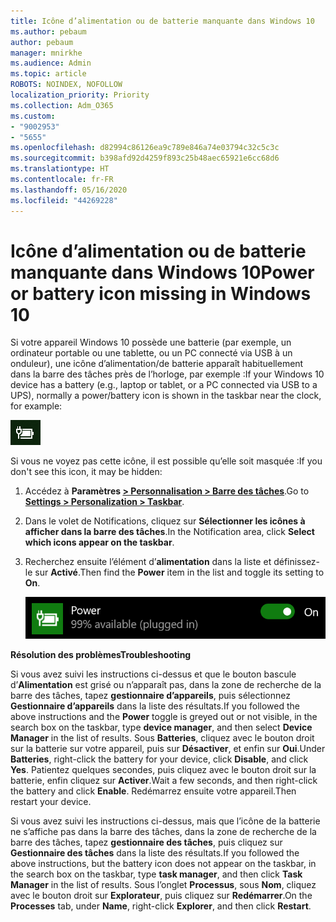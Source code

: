 ```yaml
---
title: Icône d’alimentation ou de batterie manquante dans Windows 10
ms.author: pebaum
author: pebaum
manager: mnirkhe
ms.audience: Admin
ms.topic: article
ROBOTS: NOINDEX, NOFOLLOW
localization_priority: Priority
ms.collection: Adm_O365
ms.custom:
- "9002953"
- "5655"
ms.openlocfilehash: d82994c86126ea9c789e846a74e03794c32c5c3c
ms.sourcegitcommit: b398afd92d4259f893c25b48aec65921e6cc68d6
ms.translationtype: HT
ms.contentlocale: fr-FR
ms.lasthandoff: 05/16/2020
ms.locfileid: "44269228"
---
```

# <a name="power-or-battery-icon-missing-in-windows-10"></a><span data-ttu-id="2092d-102">Icône d’alimentation ou de batterie manquante dans Windows 10</span><span class="sxs-lookup"><span data-stu-id="2092d-102">Power or battery icon missing in Windows 10</span></span>

<span data-ttu-id="2092d-103">Si votre appareil Windows 10 possède une batterie (par exemple, un ordinateur portable ou une tablette, ou un PC connecté via USB à un onduleur), une icône d’alimentation/de batterie apparaît habituellement dans la barre des tâches près de l’horloge, par exemple :</span><span class="sxs-lookup"><span data-stu-id="2092d-103">If your Windows 10 device has a battery (e.g., laptop or tablet, or a PC connected via USB to a UPS), normally a power/battery icon is shown in the taskbar near the clock, for example:</span></span>

![Icône de la batterie](media/battery-icon.png)

<span data-ttu-id="2092d-105">Si vous ne voyez pas cette icône, il est possible qu’elle soit masquée :</span><span class="sxs-lookup"><span data-stu-id="2092d-105">If you don't see this icon, it may be hidden:</span></span>

1. <span data-ttu-id="2092d-106">Accédez à **Paramètres [> Personnalisation > Barre des tâches](ms-settings:taskbar?activationSource=GetHelp)**.</span><span class="sxs-lookup"><span data-stu-id="2092d-106">Go to **[Settings > Personalization > Taskbar](ms-settings:taskbar?activationSource=GetHelp)**.</span></span>

2. <span data-ttu-id="2092d-107">Dans le volet de Notifications, cliquez sur **Sélectionner les icônes à afficher dans la barre des tâches**.</span><span class="sxs-lookup"><span data-stu-id="2092d-107">In the Notification area, click **Select which icons appear on the taskbar**.</span></span>

3. <span data-ttu-id="2092d-108">Recherchez ensuite l’élément d’**alimentation** dans la liste et définissez-le sur **Activé**.</span><span class="sxs-lookup"><span data-stu-id="2092d-108">Then find the **Power** item in the list and toggle its setting to **On**.</span></span>

    ![Afficher l’icône d’alimentation dans la barre des tâches](media/power-icon-on.png)

<span data-ttu-id="2092d-110">**Résolution des problèmes**</span><span class="sxs-lookup"><span data-stu-id="2092d-110">**Troubleshooting**</span></span>

<span data-ttu-id="2092d-111">Si vous avez suivi les instructions ci-dessus et que le bouton bascule d’**Alimentation** est grisé ou n’apparaît pas, dans la zone de recherche de la barre des tâches, tapez **gestionnaire d’appareils**, puis sélectionnez **Gestionnaire d’appareils** dans la liste des résultats.</span><span class="sxs-lookup"><span data-stu-id="2092d-111">If you followed the above instructions and the **Power** toggle is greyed out or not visible, in the search box on the taskbar, type **device manager**, and then select **Device Manager** in the list of results.</span></span> <span data-ttu-id="2092d-112">Sous **Batteries**, cliquez avec le bouton droit sur la batterie sur votre appareil, puis sur **Désactiver**, et enfin sur **Oui**.</span><span class="sxs-lookup"><span data-stu-id="2092d-112">Under **Batteries**, right-click the battery for your device, click **Disable**, and click **Yes**.</span></span> <span data-ttu-id="2092d-113">Patientez quelques secondes, puis cliquez avec le bouton droit sur la batterie, enfin cliquez sur **Activer**.</span><span class="sxs-lookup"><span data-stu-id="2092d-113">Wait a few seconds, and then right-click the battery and click **Enable**.</span></span> <span data-ttu-id="2092d-114">Redémarrez ensuite votre appareil.</span><span class="sxs-lookup"><span data-stu-id="2092d-114">Then restart your device.</span></span>

<span data-ttu-id="2092d-115">Si vous avez suivi les instructions ci-dessus, mais que l’icône de la batterie ne s’affiche pas dans la barre des tâches, dans la zone de recherche de la barre des tâches, tapez **gestionnaire des tâches**, puis cliquez sur **Gestionnaire des tâches** dans la liste des résultats.</span><span class="sxs-lookup"><span data-stu-id="2092d-115">If you followed the above instructions, but the battery icon does not appear on the taskbar, in the search box on the taskbar, type **task manager**, and then click **Task Manager** in the list of results.</span></span> <span data-ttu-id="2092d-116">Sous l’onglet **Processus**, sous **Nom**, cliquez avec le bouton droit sur **Explorateur**, puis cliquez sur **Redémarrer**.</span><span class="sxs-lookup"><span data-stu-id="2092d-116">On the **Processes** tab, under **Name**, right-click **Explorer**, and then click **Restart**.</span></span>
